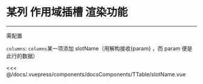 # 某列 作用域插槽 渲染功能

---

<common-code-format>
  <docsComponents-TTable-slotName slot="source"></docsComponents-TTable-slotName>
  需配置

`columns`: `columns`某一项添加 slotName（用解构接收{param} ，而 param 便是此行的数据）

<<< @/docs/.vuepress/components/docsComponents/TTable/slotName.vue
</common-code-format>
